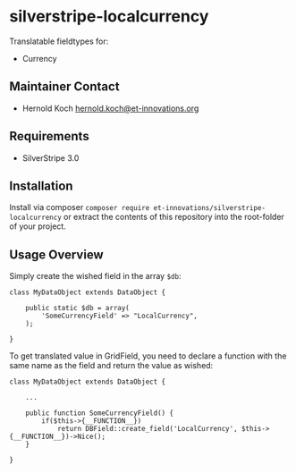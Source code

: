 silverstripe-localcurrency
==========================

Translatable fieldtypes for:

 - Currency


Maintainer Contact
------------------

 - Hernold Koch <hernold.koch@et-innovations.org>

Requirements
------------

 - SilverStripe 3.0


Installation
------------

Install via composer `composer require et-innovations/silverstripe-localcurrency`
or extract the contents of this repository into the root-folder of your project.

Usage Overview
--------------

Simply create the wished field in the array `$db`:

	class MyDataObject extends DataObject {

		public static $db = array(
			'SomeCurrencyField' => "LocalCurrency",
		);

	}

To get translated value in GridField, you need to declare a function with the same name as the field
and return the value as wished:

	class MyDataObject extends DataObject {
		
		...
		
		public function SomeCurrencyField() {
			if($this->{__FUNCTION__})
				return DBField::create_field('LocalCurrency', $this->{__FUNCTION__})->Nice();
		}
		
	}
